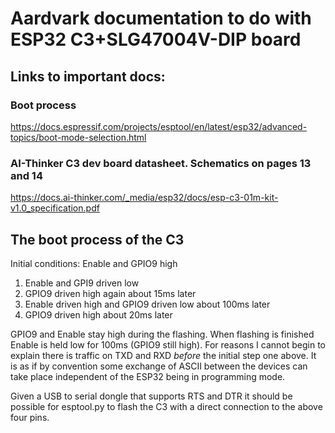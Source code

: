 # Aardvark documentation to do with ESP32 C3+SLG47004V-DIP board

## Links to important docs:

### Boot process
https://docs.espressif.com/projects/esptool/en/latest/esp32/advanced-topics/boot-mode-selection.html

### AI-Thinker C3 dev board datasheet. Schematics on pages 13 and 14
https://docs.ai-thinker.com/_media/esp32/docs/esp-c3-01m-kit-v1.0_specification.pdf

## The boot process of the C3
Initial conditions: Enable and GPIO9 high
1. Enable and GPI9 driven low
2. GPIO9 driven high again about 15ms later
3. Enable driven high and GPIO9 driven low about 100ms later
4. GPIO9 driven high about 20ms later

GPIO9 and Enable stay high during the flashing. When flashing is finished Enable is held low for 100ms (GPIO9 still high). For reasons I cannot begin to explain there is traffic on TXD and RXD *before* the initial step one above. It is as if by convention some exchange of ASCII between the devices can take place independent of the ESP32 being in programming mode.

Given a USB to serial dongle that supports RTS and DTR it should be possible for esptool.py to flash the C3 with a direct connection to the above four pins.
